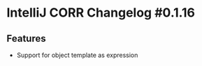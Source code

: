 <h1>IntelliJ CORR Changelog #0.1.16</h1>
<h2>Features</h2>
<ul>
    <li>Support for object template as expression</li>
</ul>